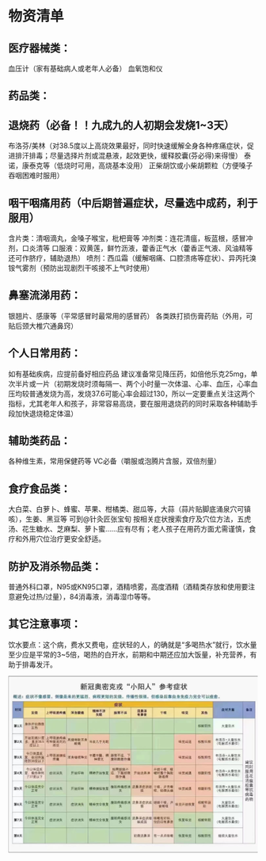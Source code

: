 

# 物资清单



## 医疗器械类：

血压计（家有基础病人或老年人必备）
血氧饱和仪

## 药品类：

## 退烧药（必备！！九成九的人初期会发烧1~3天）

布洛芬/美林（对38.5度以上高烧效果最好，同时快速缓解全身各种疼痛症状，促进排汗排毒；尽量选择片剂或混悬液，起效更快，缓释胶囊(芬必得)来得慢）
泰诺，康泰克等（低烧时可用，高烧基本没用）
正柴胡饮或小柴胡颗粒（方便嗓子吞咽困难时服用）

## 咽干咽痛用药（中后期普遍症状，尽量选中成药，利于服用）

含片类：清咽滴丸，金嗓子喉宝，枇杷膏等
冲剂类：连花清瘟，板蓝根，感冒冲剂，口炎清等
口服液：双黄莲，鲜竹沥液，藿香正气水（藿香正气液、风油精等还可作脐疗，辅助退热）
喷剂：西瓜霜（缓解咽痛、口腔溃疡等症状）、异丙托溴铵气雾剂（预防出现剧烈干咳接不上气时使用）

## 鼻塞流涕用药：

银翘片、感康等（平常感冒时最常用的感冒药）
各类跌打损伤膏药贴（外用，可贴后颈大椎穴通鼻窍）

## 个人日常用药：

如有基础疾病，应提前备好相应药品
建议准备常见降压药，如倍他乐克25mg，单次半片或一片（初期发烧时须每隔一、两个小时量一次体温、心率、血压，心率血压均较普通发烧为高，发烧37.6可能心率会超过130，所以一定要重点关注这两个指标，尤其老年人和孩子，非常容易高烧，要在服用退烧药的同时采取各种辅助手段加快退烧稳定体温）

## 辅助类药品：

各种维生素，常用保健药等
VC必备（嚼服或泡腾片含服，双倍剂量）

## 食疗食品类：

大白菜、白萝卜、蜂蜜、苹果、柑橘类、甜瓜等，大蒜（蒜片贴脚底涌泉穴可镇咳），生姜、黑豆等
可到@针灸匠张宝旬 按相关症状搜索食疗及穴位方法，五虎汤、花生糖水、芝麻梨、萝卜蜜……应有尽有；老人孩子在用药方面尤需谨慎，食疗和外用穴位治疗更安全舒适。

## 防护及消杀物品类：

普通外科口罩，N95或KN95口罩，酒精喷雾，高度酒精（酒精类存放和使用要注意避免过热/过量），84消毒液，消毒湿巾等等。

## 其它注意事项：

饮水要点：这个病，费水又费电，症状轻的人，的确就是“多喝热水”就行，饮水量至少应是平常的3~5倍，喝热的白开水，前期和中期还应加大饭量，补充营养，有助于排毒发汗。





![img](.img_omicron/175837a1any8khbgkk2wwh.jpg)